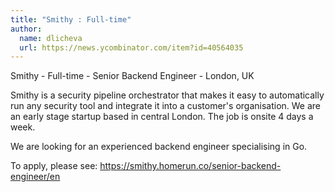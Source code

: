 ```yaml
---
title: "Smithy : Full-time"
author:
  name: dlicheva
  url: https://news.ycombinator.com/item?id=40564035
---
```

Smithy - Full-time - Senior Backend Engineer - London, UK

Smithy is a security pipeline orchestrator that makes it easy to automatically run any security tool and integrate it into a customer&#x27;s organisation. We are an early stage startup based in central London. The job is onsite 4 days a week.

We are looking for an experienced backend engineer specialising in Go.

To apply, please see: <a href="https:&#x2F;&#x2F;smithy.homerun.co&#x2F;senior-backend-engineer&#x2F;en" rel="nofollow">https:&#x2F;&#x2F;smithy.homerun.co&#x2F;senior-backend-engineer&#x2F;en</a>

